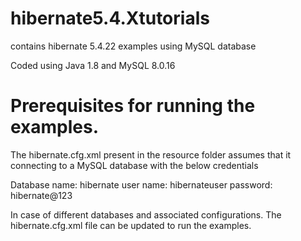 # hibernate5.4.Xtutorials
contains hibernate 5.4.22 examples using MySQL database

Coded using Java 1.8 and MySQL 8.0.16

# Prerequisites for running the examples.

The hibernate.cfg.xml present in the resource folder assumes that it connecting to a MySQL database
with the below credentials

Database name: hibernate
user name: hibernateuser
password: hibernate@123

In case of different databases and associated configurations. The hibernate.cfg.xml file can be updated to run the examples.
